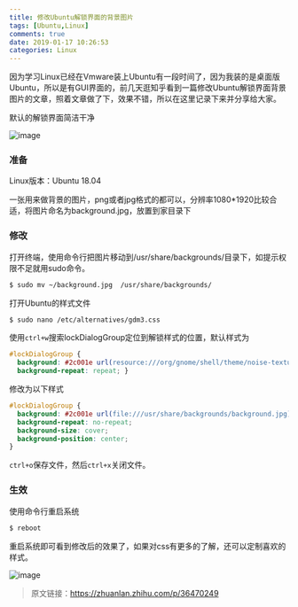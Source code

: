 ```yaml
---
title: 修改Ubuntu解锁界面的背景图片
tags: [Ubuntu,Linux]
comments: true
date: 2019-01-17 10:26:53
categories: Linux
---
```


因为学习Linux已经在Vmware装上Ubuntu有一段时间了，因为我装的是桌面版Ubuntu，所以是有GUI界面的，前几天逛知乎看到一篇修改Ubuntu解锁界面背景图片的文章，照着文章做了下，效果不错，所以在这里记录下来并分享给大家。

<!--more-->

默认的解锁界面简洁干净

![image](https://ws2.sinaimg.cn/large/005tkHc2gy1fzf5jnd1ysj30uo0h7102.jpg)

### 准备

Linux版本：Ubuntu 18.04

一张用来做背景的图片，png或者jpg格式的都可以，分辨率1080*1920比较合适，将图片命名为background.jpg，放置到家目录下

### 修改

打开终端，使用命令行把图片移动到/usr/share/backgrounds/目录下，如提示权限不足就用sudo命令。

```bash
$ sudo mv ~/background.jpg  /usr/share/backgrounds/
```

打开Ubuntu的样式文件

```bash
$ sudo nano /etc/alternatives/gdm3.css
```

使用`ctrl+w`搜索lockDialogGroup定位到解锁样式的位置，默认样式为

```css
#lockDialogGroup {
  background: #2c001e url(resource:///org/gnome/shell/theme/noise-texture.png);
  background-repeat: repeat; }
```

修改为以下样式

```css
#lockDialogGroup {
  background: #2c001e url(file:///usr/share/backgrounds/background.jpg);         
  background-repeat: no-repeat;
  background-size: cover;
  background-position: center; 
}
```

`ctrl+o`保存文件，然后`ctrl+x`关闭文件。

### 生效

使用命令行重启系统

```bash
$ reboot
```

重启系统即可看到修改后的效果了，如果对css有更多的了解，还可以定制喜欢的样式。

![image](https://wx3.sinaimg.cn/large/005tkHc2gy1fzf5jmuo7rj31hc0u0hdu.jpg)

> 原文链接：https://zhuanlan.zhihu.com/p/36470249